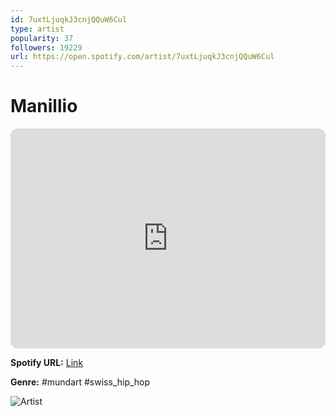 ```yaml
---
id: 7uxtLjuqkJ3cnjQQuW6Cul
type: artist
popularity: 37
followers: 19229
url: https://open.spotify.com/artist/7uxtLjuqkJ3cnjQQuW6Cul
---
```

# Manillio

<iframe style="border-radius:12px" src="https://open.spotify.com/embed/artist/7uxtLjuqkJ3cnjQQuW6Cul" width="100%" height="352" frameBorder="0" allowfullscreen="" allow="autoplay; clipboard-write; encrypted-media; fullscreen; picture-in-picture" loading="lazy"></iframe>

**Spotify URL:** [Link](https://open.spotify.com/artist/7uxtLjuqkJ3cnjQQuW6Cul)

**Genre:**  #mundart #swiss_hip_hop

![Artist](https://i.scdn.co/image/ab6761610000e5eb372524490fe937c836771a86)
